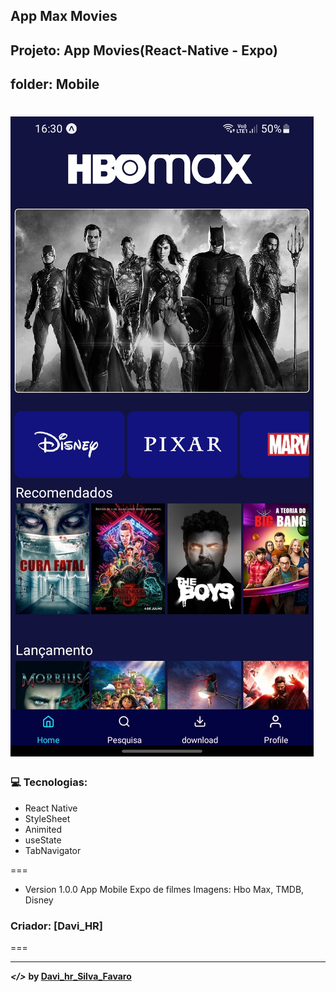 ## App Max Movies
## Projeto: App Movies(React-Native - Expo)
## folder: Mobile
![](./github/max-github.jpg)
===

### :computer: Tecnologias:
- React Native
- StyleSheet
- Animited
- useState
- TabNavigator

===
- Version 1.0.0
App Mobile Expo de filmes
Imagens: Hbo Max, TMDB, Disney
### Criador: [Davi_HR]
===

---
***</>*** **by [Davi_hr_Silva_Favaro](https://github.com/davifa1)**